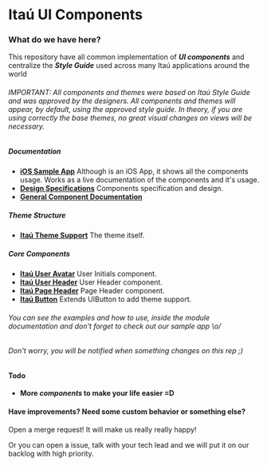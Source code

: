 # Itaú UI Components

### What do we have here?
This repository have all common implementation of ***UI components*** and centralize the ***Style Guide*** used across many Itaú applications around the world

###### IMPORTANT: All components and themes were based on Itaú Style Guide and was approved by the designers. All components and themes will appear, by default, using the approved style guide. In theory, if you are using correctly the base themes, no great visual changes on views will be necessary.

##### Documentation
- **[iOS Sample App](/iOSSampleApp)** Although is an iOS App, it shows all the components usage. Works as a live documentation of the components and it's usage.
- **[Design Specifications](/design)** Components specification and design. 
- **[General Component Documentation](/iOSUIComponentsCore)**

##### Theme Structure
- **[Itaú Theme Support](iOSUIComponentsCore/Sources/Core/Theme)** The theme itself.

##### Core Components
- **[Itaú User Avatar](iOSUIComponentsCore/Sources/Core/Initials)** User Initials component.
- **[Itaú User Header](iOSUIComponentsCore/Sources/Core/Header/AppHeader)** User Header component.
- **[Itaú Page Header](iOSUIComponentsCore/Sources/Core/Header/PageHeader)** Page Header component.
- **[Itaú Button](iOSUIComponentsCore/Sources/Core/Button)** Extends UIButton to add theme support.


###### *You can see the examples and how to use, inside the module documentation and don't forget to check out our sample app \o/*
###### *Don't worry, you will be notified when something changes on this rep ;)*

#### Todo

- **More *components* to make your life easier =D**

#### Have improvements? Need some custom behavior or something else?

Open a merge request! It will make us really really happy!

Or you can open a issue, talk with your tech lead and we will put it on our backlog with high priority.
